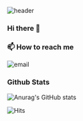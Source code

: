 ![header](https://capsule-render.vercel.app/api?type=wave&height=200&section=header&color=ffeb5a&text=Welcome&animation=fadeIn&fontColor=646464)

### Hi there 👋 
### 📫 How to reach me
![email](https://img.shields.io/badge/Email-leekm310%40gmail.com-red)

### Github Stats
![Anurag's GitHub stats](https://github-readme-stats.vercel.app/api?username=leekm0310&theme=dracula)

![Hits](https://hits.seeyoufarm.com/api/count/incr/badge.svg?url=https%3A%2F%2Fgithub.com%2Fleekm0310%2Fhit-counter&count_bg=%2379C83D&title_bg=%23555555&icon=&icon_color=%23E7E7E7&title=hits&edge_flat=false)



<!--
**leekm0310/leekm0310** is a ✨ _special_ ✨ repository because its `README.md` (this file) appears on your GitHub profile.

Here are some ideas to get you started:

- 🔭 I’m currently working on ...
- 🌱 I’m currently learning ...
- 👯 I’m looking to collaborate on ...
- 🤔 I’m looking for help with ...
- 💬 Ask me about ...
- 📫 How to reach me: ...
- 😄 Pronouns: ...
- ⚡ Fun fact: ...
-->
